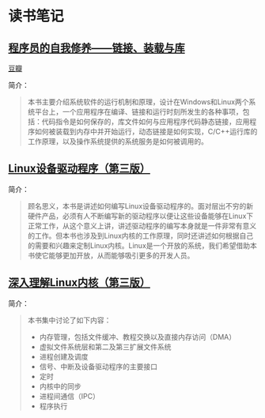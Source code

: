# 读书笔记

<h2 id=9787121085116>
    <a href="books/9787121085116/notes.md">
        程序员的自我修养——链接、装载与库
    </a>
</h2>

[豆瓣](https://book.douban.com/subject/3652388/)

简介：
> 本书主要介绍系统软件的运行机制和原理，设计在Windows和Linux两个系统平台上，一个应用程序在编译、链接和运行时刻所发生的各种事项，包括：代码指令是如何保存的，库文件如何与应用程序代码静态链接，应用程序如何被装载到内存中并开始运行，动态链接是如何实现，C/C++运行库的工作原理，以及操作系统提供的系统服务是如何被调用的。

<h2 id=9787508338637>
    <a href="books/linux-device-drivers-v3/notes.md">
        Linux设备驱动程序（第三版）
    </a>
</h2>

简介：
> 顾名思义，本书是讲述如何编写Linux设备驱动程序的。面对层出不穷的新硬件产品，必须有人不断编写新的驱动程序以便让这些设备能够在Linux下正常工作，从这个意义上讲，讲述驱动程序的编写本身就是一件非常有意义的工作。但本书也涉及到Linux内核的工作原理，同时还讲述如何根据自己的需要和兴趣来定制Linux内核。Linux是一个开放的系统，我们希望借助本书使它能够更加开放，从而能够吸引更多的开发人员。


<h2 id=9787508353944>
    <a href="books/9787508353944/notes.md">
        深入理解Linux内核（第三版）
    </a>
</h2>

简介：
> 本书集中讨论了如下内容：
> * 内存管理，包括文件缓冲、教程交换以及直接内存访问（DMA）
> * 虚拟文件系统层和第二及第三扩展文件系统
> * 进程创建及调度
> * 信号、中断及设备驱动程序的主要接口
> * 定时
> * 内核中的同步
> * 进程间通信（IPC）
> * 程序执行